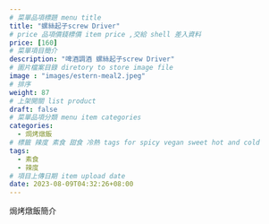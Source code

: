 ```yaml
---
# 菜單品項標題 menu title 
title: "螺絲起子screw Driver"
# price 品項價錢標價 item price ,交給 shell 差入資料
price: [160] 
# 菜單項目簡介 
description: "啤酒調酒 螺絲起子screw Driver"
# 圖片檔案目錄 diretory to store image file
image : "images/estern-meal2.jpeg"
# 排序
weight: 87 
# 上架開關 list product 
draft: false
# 菜單品項分類 menu item categories 
categories:
  - 焗烤燉飯
# 標籤 辣度 素食 甜食 冷熱 tags for spicy vegan sweet hot and cold 
tags:
  - 素食
  - 辣度
# 項目上傳日期 item upload date 
date: 2023-08-09T04:32:26+08:00
---
```


焗烤燉飯簡介
